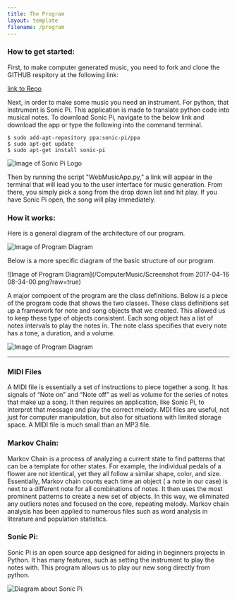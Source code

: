 ```yaml
---
title: The Program
layout: template
filename: /program
--- 
```

### How to get started:


First, to make computer generated music, you need to fork and clone the GITHUB respitory at the following link:

[link to Repo](https://github.com/msausville/Computer-Generated-Music)

Next, in order to make some music you need an instrument. For python, that instrument is Sonic Pi. This application is made to translate python code into musical notes. To download Sonic Pi, navigate to the below link and download the app or type the following into the command terminal. 


```
$ sudo add-apt-repository ppa:sonic-pi/ppa
$ sudo apt-get update
$ sudo apt-get install sonic-pi
```

![Image of Sonic Pi Logo](http://sonic-pi.net/images/logo.png)

Then by running the script "WebMusicApp.py," a link will appear in the terminal that will lead you to the user interface for music generation. From there, you simply pick a song from the drop down list and hit play. If you have Sonic Pi open, the song will play immediately. 

### How it works:

Here is a general diagram of the architecture of our program. 

![Image of Program Diagram](/ComputerMusic/Overview.png?raw=true)

Below is a more specific diagram of the basic structure of our program.
 
 
 ![Image of Program Diagram](/ComputerMusic/Screenshot from 2017-04-16 08-34-00.png?raw=true)
   
 
 
 A major compoent of the program are the class definitions. Below is a piece of the program code that shows the two classes. These class definitions set up a framework for note and song objects that we created. This allowed us to keep these type of objects consistent. Each song object has a list of notes intervals to play the notes in. The note class specifies that every note has a tone, a duration, and a volume.
   
![Image of Program Diagram](/ComputerMusic/pictures/Classes.png?raw=true)

 *****

### MIDI Files

A MIDI file is essentially a set of instructions to piece together a song. It has signals of “Note on” and “Note off” as well as volume for the series of notes that make up a song. It then requires an application, like Sonic Pi, to interpret that message and play the correct melody. MDI files are useful, not just for computer manipulation, but also for situations with limited storage space. A MIDI file is much small than an MP3 file.

### Markov Chain:
Markov Chain is a process of analyzing a current state to find patterns that can be a template for other states. For example, the individual pedals of a flower are not identical, yet they all follow a similar shape, color, and size. Essentially, Markov chain counts each time an object ( a note in our case) is next to a different note for all combinations of notes. It then uses the most prominent patterns to create a new set of objects. In this way, we eliminated any outliers notes and focused on the core, repeating melody. Markov chain analysis has been applied to numerous files such as word analysis in literature and population statistics.

### Sonic Pi:
Sonic Pi is an open source app designed for aiding in beginners projects in Python. It has many features, such as setting the instrument to play the notes with. This program allows us to play our new song directly from python.

![Diagram about Sonic Pi](/ComputerMusic/HowSonicPiWorks.png?raw=true)
